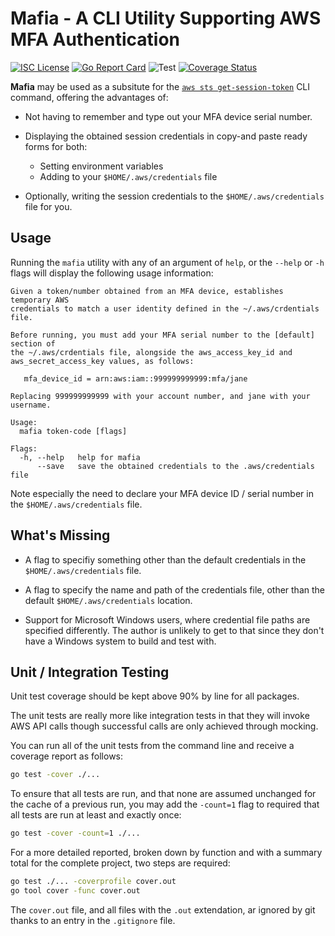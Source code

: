 # Mafia - A CLI Utility Supporting AWS MFA Authentication

[![ISC License][isc-img]][isc] [![Go Report Card][go-report]][go-report-card] ![Test][test-action] [![Coverage Status][cov-img]][cov]

**Mafia** may be used as a subsitute for the [`aws sts get-session-token`][sts-session]
CLI command, offering the advantages of:

* Not having to remember and type out your MFA device serial number.

* Displaying the obtained session credentials in copy-and paste ready
  forms for both:

  * Setting environment variables
  * Adding to your `$HOME/.aws/credentials` file

* Optionally, writing the session credentials to the `$HOME/.aws/credentials` file
  for you.

## Usage

Running the `mafia` utility with any of an argument of `help`, or the `--help` or `-h`
flags will display the following usage information:

```text
Given a token/number obtained from an MFA device, establishes temporary AWS
credentials to match a user identity defined in the ~/.aws/crdentials file.

Before running, you must add your MFA serial number to the [default] section of
the ~/.aws/crdentials file, alongside the aws_access_key_id and
aws_secret_access_key values, as follows:

   mfa_device_id = arn:aws:iam::999999999999:mfa/jane

Replacing 999999999999 with your account number, and jane with your username.

Usage:
  mafia token-code [flags]

Flags:
  -h, --help   help for mafia
      --save   save the obtained credentials to the .aws/credentials file
```

Note especially the need to declare your MFA device ID / serial number in the
`$HOME/.aws/credentials` file.

## What's Missing

* A flag to specifiy something other than the default credentials in the
`$HOME/.aws/credentials` file.

* A flag to specify the name and path of the credentials file, other than the
default `$HOME/.aws/credentials` location.

* Support for Microsoft Windows users, where credential file paths are
specified differently. The author is unlikely to get to that since they don't 
have a Windows system to build and test with.

## Unit / Integration Testing

Unit test coverage should be kept above 90% by line for all packages.

The unit tests are really more like integration tests in that they will invoke
AWS API calls though successful calls are only achieved through mocking.

You can run all of the unit tests from the command line and receive a coverage
report as follows:

```bash
go test -cover ./...
```

To ensure that all tests are run, and that none are assumed unchanged for the
cache of a previous run, you may add the `-count=1` flag to required that all
tests are run at least and exactly once:

```bash
go test -cover -count=1 ./...
```

For a more detailed reported, broken down by function and with a summary total 
for the complete project, two steps are required:

```bash
go test ./... -coverprofile cover.out
go tool cover -func cover.out
```

The `cover.out` file, and all files with the `.out` extendation, ar ignored by
git thanks to an entry in the `.gitignore` file.

[isc-img]: https://img.shields.io/badge/License-ISC-blue.svg
[isc]: https://github.com/mikebway/mafia/blob/master/LICENSE

[go-report]: https://goreportcard.com/badge/github.com/mikebway/mafia
[go-report-card]: https://goreportcard.com/report/github.com/mikebway/mafia

[test-action]: https://github.com/mikebway/mafia/workflows/Test/badge.svg

[cov-img]: https://codecov.io/gh/mikebway/mafia/branch/master/graph/badge.svg
[cov]: https://codecov.io/gh/mikebway/mafia

[sts-session]: https://docs.aws.amazon.com/cli/latest/reference/sts/get-session-token.html
